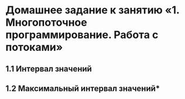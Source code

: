 # Домашнее задание к занятию «1. Многопоточное программирование. Работа с потоками»

## 1.1 Интервал значений
## 1.2 Максимальный интервал значений*